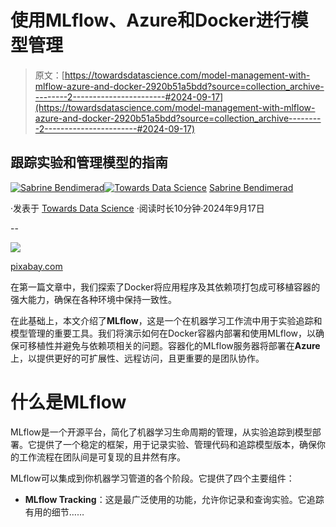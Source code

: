 # 使用MLflow、Azure和Docker进行模型管理

> 原文：[https://towardsdatascience.com/model-management-with-mlflow-azure-and-docker-2920b51a5bdd?source=collection_archive---------2-----------------------#2024-09-17](https://towardsdatascience.com/model-management-with-mlflow-azure-and-docker-2920b51a5bdd?source=collection_archive---------2-----------------------#2024-09-17)

## 跟踪实验和管理模型的指南

[](https://medium.com/@sabrine.bendimerad1?source=post_page---byline--2920b51a5bdd--------------------------------)[![Sabrine Bendimerad](../Images/201635eaf59cfef775de40eb02b7ac5a.png)](https://medium.com/@sabrine.bendimerad1?source=post_page---byline--2920b51a5bdd--------------------------------)[](https://towardsdatascience.com/?source=post_page---byline--2920b51a5bdd--------------------------------)[![Towards Data Science](../Images/a6ff2676ffcc0c7aad8aaf1d79379785.png)](https://towardsdatascience.com/?source=post_page---byline--2920b51a5bdd--------------------------------) [Sabrine Bendimerad](https://medium.com/@sabrine.bendimerad1?source=post_page---byline--2920b51a5bdd--------------------------------)

·发表于 [Towards Data Science](https://towardsdatascience.com/?source=post_page---byline--2920b51a5bdd--------------------------------) ·阅读时长10分钟·2024年9月17日

--

![](../Images/cdb0e3cb96859fbe8dc739602ec2e023.png)

[pixabay.com](https://pixabay.com/)

在第一篇文章中，我们探索了Docker将应用程序及其依赖项打包成可移植容器的强大能力，确保在各种环境中保持一致性。

在此基础上，本文介绍了**MLflow**，这是一个在机器学习工作流中用于实验追踪和模型管理的重要工具。我们将演示如何在Docker容器内部署和使用MLflow，以确保可移植性并避免与依赖项相关的问题。容器化的MLflow服务器将部署在**Azure**上，以提供更好的可扩展性、远程访问，且更重要的是团队协作。

# 什么是MLflow

MLflow是一个开源平台，简化了机器学习生命周期的管理，从实验追踪到模型部署。它提供了一个稳定的框架，用于记录实验、管理代码和追踪模型版本，确保你的工作流程在团队间是可复现的且井然有序。

MLflow可以集成到你机器学习管道的各个阶段。它提供了四个主要组件：

+   **MLflow Tracking**：这是最广泛使用的功能，允许你记录和查询实验。它追踪有用的细节……
